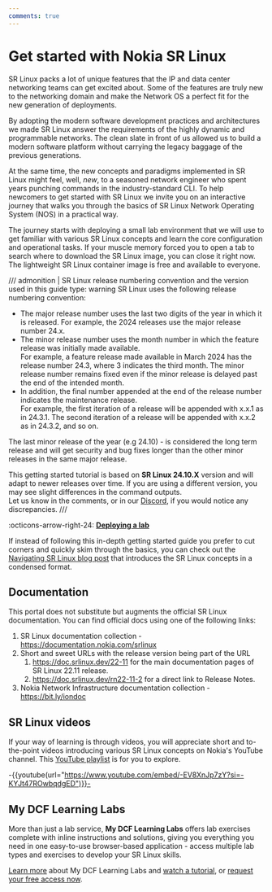 ```yaml
---
comments: true
---
```


# Get started with Nokia SR Linux

SR Linux packs a lot of unique features that the IP and data center networking teams can get excited about. Some of the features are truly new to the networking domain and make the Network OS a perfect fit for the new generation of deployments.

By adopting the modern software development practices and architectures we made SR Linux answer the requirements of the highly dynamic and programmable networks. The clean slate in front of us allowed us to build a modern software platform without carrying the legacy baggage of the previous generations.

At the same time, the new concepts and paradigms implemented in SR Linux might feel, well, _new_, to a seasoned network engineer who spent years punching commands in the industry-standard CLI. To help newcomers to get started with SR Linux we invite you on an interactive journey that walks you through the basics of SR Linux Network Operating System (NOS) in a practical way.

The journey starts with deploying a small lab environment that we will use to get familiar with various SR Linux concepts and learn the core configuration and operational tasks. If your muscle memory forced you to open a tab to search where to download the SR Linux image, you can close it right now. The lightweight SR Linux container image is free and available to everyone.

/// admonition | SR Linux release numbering convention and the version used in this guide
    type: warning
SR Linux uses the following release numbering convention:

* The major release number uses the last two digits of the year in which it is released.
    For example, the 2024 releases use the major release number 24.x.
* The minor release number uses the month number in which the feature release was initially made available.  
    For example, a feature release made available in March 2024 has the release number 24.3, where 3 indicates the third month. The minor release number remains fixed even if the minor release is delayed past the end of the intended month.
* In addition, the final number appended at the end of the release number indicates the maintenance release.  
    For example, the first iteration of a release will be appended with x.x.1 as in 24.3.1. The second iteration of a release will be appended with x.x.2 as in 24.3.2, and so on.

The last minor release of the year (e.g 24.10) - is considered the long term release and will get security and bug fixes longer than the other minor releases in the same major release.

This getting started tutorial is based on **SR Linux 24.10.X** version and will adapt to newer releases over time. If you are using a different version, you may see slight differences in the command outputs.  
Let us know in the comments, or in our [Discord](https://discord.gg/tZvgjQ6PZf), if you would notice any discrepancies.
///

:octicons-arrow-right-24: [**Deploying a lab**](lab.md)

If instead of following this in-depth getting started guide you prefer to cut corners and quickly skim through the basics, you can check out the [Navigating SR Linux blog post](../blog/posts/2024/navigating-srl.md) that introduces the SR Linux concepts in a condensed format.

## Documentation

This portal does not substitute but augments the official SR Linux documentation. You can find official docs using one of the following links:

1. SR Linux documentation collection - https://documentation.nokia.com/srlinux
2. Short and sweet URLs with the release version being part of the URL
    1. https://doc.srlinux.dev/22-11 for the main documentation pages of SR Linux 22.11 release.
    2. https://doc.srlinux.dev/rn22-11-2 for a direct link to Release Notes.
3. Nokia Network Infrastructure documentation collection - https://bit.ly/iondoc

## SR Linux videos

If your way of learning is through videos, you will appreciate short and to-the-point videos introducing various SR Linux concepts on Nokia's YouTube channel. This [YouTube playlist](https://www.youtube.com/playlist?list=PLgKNvl454Bxe-ZRGR3huFBQajVSH6Ns4J) is for you to explore.

-{{youtube(url="https://www.youtube.com/embed/-EV8XnJp7zY?si=-KYJt47ROwbqdgED")}}-

## My DCF Learning Labs

More than just a lab service, **My DCF Learning Labs** offers lab exercises complete with inline instructions and solutions, giving you everything you need in one easy-to-use browser-based application - access multiple lab types and exercises to develop your SR Linux skills.

[Learn more](https://www.nokia.com/networks/training/dcf/my-dcf-learning-labs/?utm_source=Learn+SR+Linux) about My DCF Learning Labs and [watch a tutorial](https://www.youtube.com/watch?v=ycDNLoYrdko), or [request your free access now](https://forms.office.com/e/x8d1P1rdNt).
